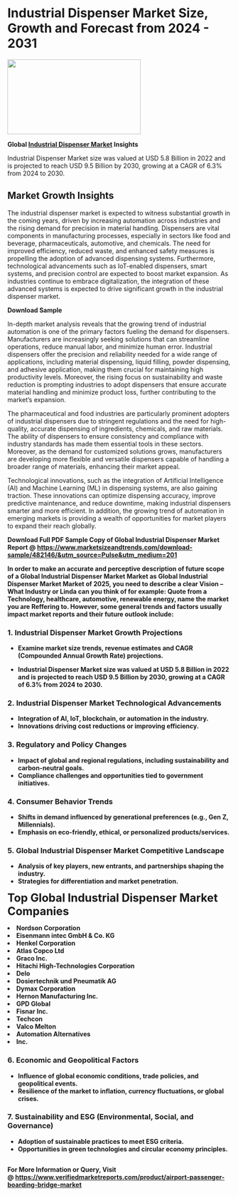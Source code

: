 <H1>Industrial Dispenser Market Size, Growth and Forecast from 2024 - 2031</H1><img class="aligncenter size-medium wp-image-584254" src="https://thirdeyenews.in/wp-content/uploads/2024/09/Global-Market-Research-300x168.jpeg" alt="" width="300" height="168" /><p><strong>Global&nbsp;<a href="https://www.marketsizeandtrends.com/download-sample/482146/&amp;utm_source=Pulse&amp;utm_medium=201">Industrial Dispenser Market</a> Insights</strong></p><p>Industrial Dispenser Market size was valued at USD 5.8 Billion in 2022 and is projected to reach USD 9.5 Billion by 2030, growing at a CAGR of 6.3% from 2024 to 2030.</p><p><h2>Market Growth Insights</h2> <p>The industrial dispenser market is expected to witness substantial growth in the coming years, driven by increasing automation across industries and the rising demand for precision in material handling. Dispensers are vital components in manufacturing processes, especially in sectors like food and beverage, pharmaceuticals, automotive, and chemicals. The need for improved efficiency, reduced waste, and enhanced safety measures is propelling the adoption of advanced dispensing systems. Furthermore, technological advancements such as IoT-enabled dispensers, smart systems, and precision control are expected to boost market expansion. As industries continue to embrace digitalization, the integration of these advanced systems is expected to drive significant growth in the industrial dispenser market.</p> <p><strong>Download Sample</strong></p> <p>In-depth market analysis reveals that the growing trend of industrial automation is one of the primary factors fueling the demand for dispensers. Manufacturers are increasingly seeking solutions that can streamline operations, reduce manual labor, and minimize human error. Industrial dispensers offer the precision and reliability needed for a wide range of applications, including material dispensing, liquid filling, powder dispensing, and adhesive application, making them crucial for maintaining high productivity levels. Moreover, the rising focus on sustainability and waste reduction is prompting industries to adopt dispensers that ensure accurate material handling and minimize product loss, further contributing to the market’s expansion.</p> <p>The pharmaceutical and food industries are particularly prominent adopters of industrial dispensers due to stringent regulations and the need for high-quality, accurate dispensing of ingredients, chemicals, and raw materials. The ability of dispensers to ensure consistency and compliance with industry standards has made them essential tools in these sectors. Moreover, as the demand for customized solutions grows, manufacturers are developing more flexible and versatile dispensers capable of handling a broader range of materials, enhancing their market appeal.</p> <p>Technological innovations, such as the integration of Artificial Intelligence (AI) and Machine Learning (ML) in dispensing systems, are also gaining traction. These innovations can optimize dispensing accuracy, improve predictive maintenance, and reduce downtime, making industrial dispensers smarter and more efficient. In addition, the growing trend of automation in emerging markets is providing a wealth of opportunities for market players to expand their reach globally.</p> <p><strong></p><p><span class=""><strong>Download Full PDF Sample Copy of Global Industrial Dispenser Market Report</strong> @ <a href="https://www.marketsizeandtrends.com/download-sample/482146/&amp;utm_source=Pulse&amp;utm_medium=201" target="_blank">https://www.marketsizeandtrends.com/download-sample/482146/&amp;utm_source=Pulse&amp;utm_medium=201</a></span></p><p>In order to make an accurate and perceptive description of future scope of a Global&nbsp;Industrial Dispenser Market Market as Global&nbsp;Industrial Dispenser Market Market of 2025, you need to describe a clear Vision &ndash; What Industry or Linda can you think of for example: Quote from a Technology, healthcare, automotive, renewable energy, name the market you are Reffering to. However, some general trends and factors usually impact market reports and their future outlook include:</p><h3>1.&nbsp;<strong>Industrial Dispenser Market Growth Projections</strong></h3><ul><li>Examine market size trends, revenue estimates and CAGR (Compounded Annual Growth Rate) projections.</li><li><p>Industrial Dispenser Market size was valued at USD 5.8 Billion in 2022 and is projected to reach USD 9.5 Billion by 2030, growing at a CAGR of 6.3% from 2024 to 2030.</p></li></ul><h3>2.&nbsp;<strong>Industrial Dispenser Market Technological Advancements</strong></h3><ul><li>Integration of AI, IoT, blockchain, or automation in the industry.</li><li>Innovations driving cost reductions or improving efficiency.</li></ul><h3>3.&nbsp;<strong>Regulatory and Policy Changes</strong></h3><ul><li>Impact of global and regional regulations, including sustainability and carbon-neutral goals.</li><li>Compliance challenges and opportunities tied to government initiatives.</li></ul><h3>4.&nbsp;<strong>Consumer Behavior Trends</strong></h3><ul><li>Shifts in demand influenced by generational preferences (e.g., Gen Z, Millennials).</li><li>Emphasis on eco-friendly, ethical, or personalized products/services.</li></ul><h3>5.&nbsp;<strong>Global Industrial Dispenser Market Competitive Landscape</strong></h3><ul><li>Analysis of key players, new entrants, and partnerships shaping the industry.</li><li>Strategies for differentiation and market penetration.</li></ul><p data-pm-slice="1 1 []"><span style="color: inherit; font-family: inherit; font-size: 25px;">Top Global Industrial Dispenser Market Companies</span></p><div class="" data-test-id=""><p><li>Nordson Corporation</li><li> Eisenmann intec GmbH & Co. KG</li><li> Henkel Corporation</li><li> Atlas Copco Ltd</li><li> Graco Inc.</li><li> Hitachi High-Technologies Corporation</li><li> Delo</li><li> Dosiertechnik und Pneumatik AG</li><li> Dymax Corporation</li><li> Hernon Manufacturing Inc.</li><li> GPD Global</li><li> Fisnar Inc.</li><li> Techcon</li><li> Valco Melton</li><li> Automation Alternatives</li><li> Inc.</li></p></div><h3>6.&nbsp;<strong>Economic and Geopolitical Factors</strong></h3><ul><li>Influence of global economic conditions, trade policies, and geopolitical events.</li><li>Resilience of the market to inflation, currency fluctuations, or global crises.</li></ul><h3>7.&nbsp;<strong>Sustainability and ESG (Environmental, Social, and Governance)</strong></h3><ul><li>Adoption of sustainable practices to meet ESG criteria.</li><li>Opportunities in green technologies and circular economy principles.</li></ul><h2><strong style="font-size: 14px;">For More Information or Query, Visit @&nbsp;</strong><a style="background-color: #ffffff; font-size: 14px;" href="https://www.marketsizeandtrends.com/report/industrial-dispenser-market/" target="_blank">https://www.verifiedmarketreports.com/product/airport-passenger-boarding-bridge-market</a></h2>
